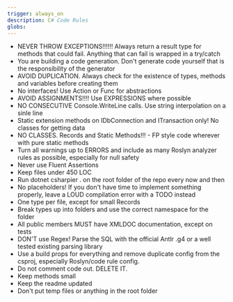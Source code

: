 ```yaml
---
trigger: always_on
description: C# Code Rules
globs:
---
```


- NEVER THROW EXCEPTIONS!!!!!! Always return a result type for methods that could fail. Anything that can fail is wrapped in a try/catch
- You are building a code generation. Don't generate code yourself that is the responsibility of the generator
- AVOID DUPLICATION. Always check for the existence of types, methods and variables before creating them
- No interfaces! Use Action<T> or Func<T> for abstractions
- AVOID ASSIGNMENTS!!!! Use EXPRESSIONS where possible 
- NO CONSECUTIVE Console.WriteLine calls. Use string interpolation on a sinle line
- Static extension methods on IDbConnection and ITransaction only! No classes for getting data
- NO CLASSES. Records and Static Methods!!! - FP style code wherever with pure static methods
- Turn all warnings up to ERRORS and include as many Roslyn analyzer rules as possible, especially for null safety
- Never use Fluent Assertions
- Keep files under 450 LOC
- Run dotnet csharpier . on the root folder of the repo every now and then
- No placeholders! If you don't have time to implement something properly, leave a LOUD compilation error with a TODO instead
- One type per file, except for small Records
- Break types up into folders and use the correct namespace for the folder
- All public members MUST have XMLDOC documentation, except on tests
- DON'T use Regex! Parse the SQL with the official Antlr .g4 or a well tested existing parsing library
- Use a build props for everything and remove duplicate config from the csproj, especially Roslyn/code rule config. 
- Do not comment code out. DELETE IT.
- Keep methods small
- Keep the readme updated
- Don't put temp files or anything in the root folder